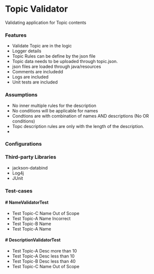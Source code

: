 # Topic Validator
Validating application for Topic contents
### Features
- Validate Topic are in the logic
- Logger details
- Topic Rules can be define by the json file
- Topic data needs to be uploaded through topic.json.
- json files are loaded through java/resources
- Comments are includedd
- Logs are included
- Unit tests are included

### Assumptions
- No inner multiple rules for the description
- No conditions will be applicable for names
- Condtions are with combination of names AND descriptions (No OR conditions)
- Topc description rules are only with the length of the description. 
- 
### Configurations

### Third-party Libraries
- jackson-databind
- Log4j
- JUnit

### Test-cases
#### # NameValidatorTest
- Test Topic-C Name Out of Scope
- Test Topic-A Name Incorrect
- Test Topic-B Name
- Test Topic-A Name

#### # DescriptionValidatorTest
- Test Topic-A Desc more than 10
- Test Topic-A Desc less than 10
- Test Topic-B Desc less than 40
- Test Topic-C Name Out of Scope
